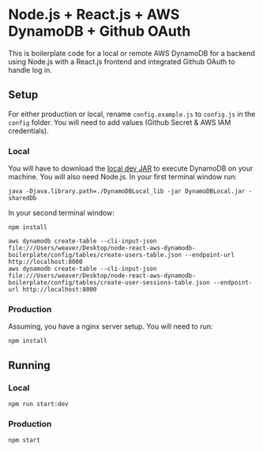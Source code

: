# Node.js + React.js + AWS DynamoDB + Github OAuth

This is boilerplate code for a local or remote AWS DynamoDB for a backend using Node.js with a React.js frontend and integrated Github OAuth to handle log in.


## Setup

For either production or local, rename `config.example.js` to `config.js` in the `config` folder. You will need to add values (Github Secret & AWS IAM credentials).


### Local

You will have to download the [local dev JAR](https://docs.aws.amazon.com/amazondynamodb/latest/developerguide/DynamoDBLocal.html) to execute DynamoDB on your machine. You will also need Node.js. In your first terminal window run:

```
java -Djava.library.path=./DynamoDBLocal_lib -jar DynamoDBLocal.jar -sharedDb
```

In your second terminal window:

```
npm install

aws dynamodb create-table --cli-input-json file:///Users/weaver/Desktop/node-react-aws-dynamodb-boilerplate/config/tables/create-users-table.json --endpoint-url http://localhost:8000
aws dynamodb create-table --cli-input-json file:///Users/weaver/Desktop/node-react-aws-dynamodb-boilerplate/config/tables/create-user-sessions-table.json --endpoint-url http://localhost:8000
```

### Production

Assuming, you have a nginx server setup. You will need to run:

```
npm install
```


## Running

### Local

```shell
npm run start:dev
```

### Production

```shell
npm start
```
